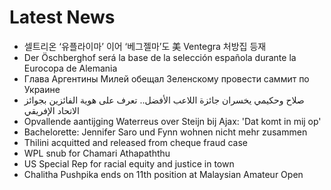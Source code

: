 # Latest News
-  셀트리온 ‘유플라이마’ 이어 ‘베그젤마’도 美 Ventegra 처방집 등재
-  Der Öschberghof será la base de la selección española durante la Eurocopa de Alemania
-  Глава Аргентины Милей обещал Зеленскому провести саммит по Украине
-  صلاح وحكيمي يخسران جائزة اللاعب الأفضل.. تعرف على هوية الفائزين بجوائز الاتحاد الإفريقي
-  Opvallende aantijging Waterreus over Steijn bij Ajax: 'Dat komt in mij op'
-  Bachelorette: Jennifer Saro und Fynn wohnen nicht mehr zusammen
-  Thilini acquitted and released from cheque fraud case
-  WPL snub for Chamari Athapaththu
-  US Special Rep for racial equity and justice in town
-  Chalitha Pushpika ends on 11th position at Malaysian Amateur Open

